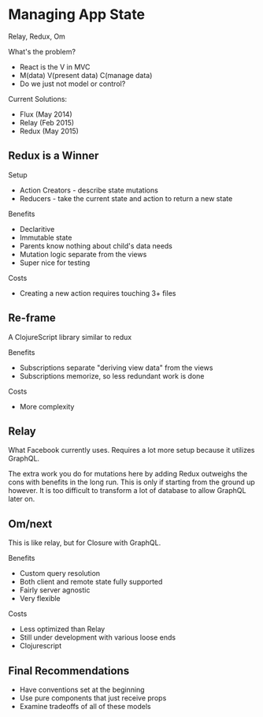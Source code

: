 # Managing App State
Relay, Redux, Om

What's the problem?

- React is the V in MVC
- M(data) V(present data) C(manage data)
- Do we just not model or control?

Current Solutions:

- Flux (May 2014)
- Relay (Feb 2015)
- Redux (May 2015)

## Redux is a Winner

Setup

- Action Creators - describe state mutations
- Reducers - take the current state and action to return a new state

Benefits

- Declaritive
- Immutable state
- Parents know nothing about child's data needs
- Mutation logic separate from the views
- Super nice for testing

Costs

- Creating a new action requires touching 3+ files

## Re-frame
A ClojureScript library similar to redux

Benefits

- Subscriptions separate "deriving view data" from the views
- Subscriptions memorize, so less redundant work is done

Costs

- More complexity

## Relay
What Facebook currently uses. Requires a lot more setup because it utilizes GraphQL.

The extra work you do for mutations here by adding Redux outweighs the cons with benefits in the long run. This is only if starting from the ground up however. It is too difficult to transform a lot of database to allow GraphQL later on.

## Om/next
This is like relay, but for Closure with GraphQL.

Benefits

- Custom query resolution
- Both client and remote state fully supported
- Fairly server agnostic
- Very flexible

Costs

- Less optimized than Relay
- Still under development with various loose ends
- Clojurescript

## Final Recommendations

- Have conventions set at the beginning
- Use pure components that just receive props
- Examine tradeoffs of all of these models
